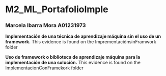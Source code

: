 # M2_ML_PortafolioImple
### Marcela Ibarra Mora A01231973


**Implementación de una técnica de aprendizaje máquina sin el uso de un framework.**
This evidence is found on the ImprementaciónsinFramwork folder

**Uso de framework o biblioteca de aprendizaje máquina para la implementación de una solución.**
This evidence is found on the ImplementacionConFramekork folder

